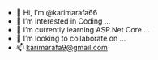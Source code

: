 - 👋 Hi, I’m @karimarafa66
- 👀 I’m interested in Coding ...
- 🌱 I’m currently learning ASP.Net Core ...
- 💞️ I’m looking to collaborate on ...
- 📫 karimarafa9@gmail.com

<!---
karimarafa66/karimarafa66 is a ✨ special ✨ repository because its `README.md` (this file) appears on your GitHub profile.
You can click the Preview link to take a look at your changes.
--->
